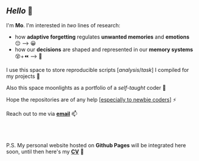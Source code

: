 ## ***Hello*** 👻

I'm **Mo**. I'm interested in *two* lines of research:
* how **adaptive forgetting** regulates **unwanted memories** and **emotions** 😔 --> 😀
* how our **decisions** are shaped and represented in our **memory systems** 😵+⏪ --> 🧐

I use this space to store reproducible scripts [*analysis*/*task*] I compiled for my projects 🔭

Also this space moonlights as a portfolio of a *self-taught* coder 🤖

Hope the repositories are of any help [<ins>especially to newbie coders</ins>] ⚡

Reach out to me via [**email**](mailto:mohith96@connect.hku.hk?subject=[GitHub]%20Source%20Han%20Sans) 📫

<br/>
<br/>


P.S. My personal website hosted on **Github Pages** will be integrated here soon, until then here's my [**CV**](https://www.dropbox.com/scl/fi/phnpbsmb39pq7wj0k22ev/MMV_CV_03192024.pdf?rlkey=xr49g0srnkxwwx0dcq0a4j9f5&dl=0) 🐣


<!--
**movivi/movivi** is a ✨ _special_ ✨ repository because its `README.md` (this file) appears on your GitHub profile.

Here are some ideas to get you started:

- 🔭 I’m currently working on ...
- 🌱 I’m currently learning ...
- 👯 I’m looking to collaborate on ...
- 🤔 I’m looking for help with ...
- 💬 Ask me about ...
- 📫 How to reach me: ...
- 😄 Pronouns: ...
- ⚡ Fun fact: ...
-->
